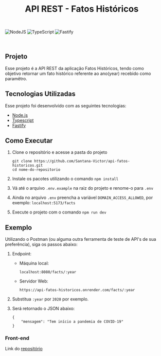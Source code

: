<h1 align="center"> API REST - Fatos Históricos </h1>

<br>

![NodeJS](https://img.shields.io/badge/node.js-6DA55F?style=for-the-badge&logo=node.js&logoColor=white)
![TypeScript](https://img.shields.io/badge/typescript-%23007ACC.svg?style=for-the-badge&logo=typescript&logoColor=white)
![Fastify](https://img.shields.io/badge/fastify-%23000000.svg?style=for-the-badge&logo=fastify&logoColor=white)

<br>

## Projeto

Esse projeto é a API REST da aplicação Fatos Históricos, tendo como objetivo retornar um fato histórico referente ao ano(year) recebido como paramêtro.

## Tecnologias Utilizadas

Esse projeto foi desenvolvido com as seguintes tecnologias:

- [Node.js](https://nodejs.org/)
- [Typescript](https://www.typescriptlang.org/)
- [Fastify](https://github.com/fastify/fastify/)

## Como Executar

1. Clone o repositório e acesse a pasta do projeto

   ```shell
   git clone https://github.com/Santana-Victor/api-fatos-historicos.git
   cd nome-do-repositorio
   ```

2. Instale os pacotes utilizando o comando `npm install`

3. Vá até o arquivo `.env.example` na raiz do projeto e renome-o para `.env`

4. Ainda no arquivo `.env` preencha a variável `DOMAIN_ACCESS_ALLOWED`, por exemplo: `localhost:5173/facts`

5. Execute o projeto com o comando `npm run dev`

## Exemplo

Utilizando o Postman (ou alguma outra ferramenta de teste de API's de sua preferência),
siga os passos abaixo:

1. Endpoint:

   - Máquina local:
     ```shell
     localhost:8080/facts/:year
     ```
   - Servidor Web:
     ```shell
     https://api-fatos-historicos.onrender.com/facts/:year
     ```

2. Substitua `:year` por `2020` por exemplo.

3. Será retornado o JSON abaixo:
   ```shell
   {
       "mensagem": "Tem início a pandemia de COVID-19"
   }
   ```

### Front-end

Link do [repositório](https://github.com/Santana-Victor/fatos-historicos.git)
